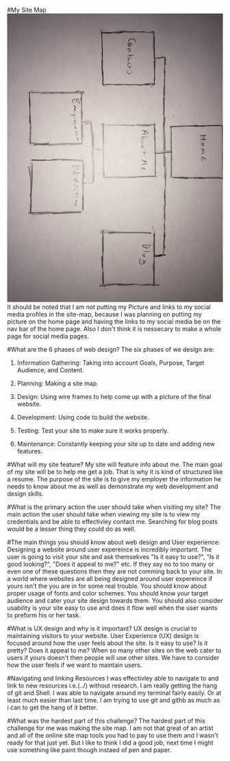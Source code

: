 #My Site Map
![Site-map](https://github.com/Liam-Mackey/phase-0/blob/master/week-2/imgs/site-map.jpg?raw=true)
It should be noted that I am not putting my Picture and links to my social media profiles in the site-map, because I was planning on putting my picture on the home page and having the links to my social media be on the nav bar of the home page. Also I don't think it is nessecary to make a whole page for social media pages.

#What are the 6 phases of web design?
The six phases of we design are: 
1. Information Gathering: Taking into account Goals, Purpose, Target Audience, and Content.

2. Planning: Making a site map.

3. Design: Using wire frames to help come up with a picture of the final website.

4. Development: Using code to build the website.

5. Testing: Test your site to make sure it works properly.

6. Maintenance: Constantly keeping your site up to date and adding new features.

#What will my site feature?
My site will feature info about me. The main goal of my site will be to help me get a job. That is why it is kind of structured like a resume. The purpose of the site is to give my employer the information he needs to know about me as well as demonstrate my web development and design skills.

#What is the primary action the user should take when visiting my site?
The main action the user should take when viewing my site is to view my credentials and be able to effectivley contact me. Searching for blog posts would be a lesser thing they could do as well.

#The main things you should know about web design and User experience:
Designing a website around user expereince is incredibly important. The user is going to visit your site and ask themsekves "Is it easy to use?", "Is it good looking?", "Does it appeal to me?" etc. If they say no to too many or even one of these questions then they are not comming back to your site. In a world where websites are all being designed around user expereince if yours isn't the  you are in for some real trouble. You should know about proper usage of fonts and color schemes. You should know your target audience and cater your site design towards them. You should also consider usability is your site easy to use and does it flow well when the user wants to preform his or her task. 

#What is UX design and why is it important?
UX design is crucial to maintaining visitors to your website. User Experience (UX) design is focused around how the user feels about the site. Is it easy to use? Is it pretty? Does it appeal to me? When so many other sites on the web cater to users if yours doesn't then people will use other sites. We have to consider how the user feels if we want to maintain users.

#Navigating and linking Resources
I was effectivley able to navigate to and link to new resources i.e.(../) without research. I am really getting the hang of git and Shell. I was able to navigate around my terminal fairly easily. Or at least much easier than last time. I am trying to use git and githb as much as i can to get the hang of it better.

#What was the hardest part of this challenge?
The hardest part of this challenge for me was making the site map. I am not that great of an artist and all of the online site map tools you had to pay to use them and I wasn't ready for that just yet. But I like to think I did a good job, next time I might use something like paint though instaed of pen and paper. 